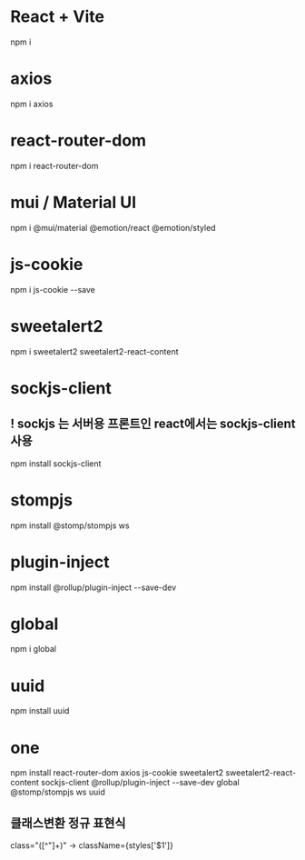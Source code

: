 # React + Vite

npm i

# axios

npm i axios

# react-router-dom

npm i react-router-dom

# mui / Material UI

npm i @mui/material @emotion/react @emotion/styled

# js-cookie

npm i js-cookie --save

# sweetalert2

npm i sweetalert2 sweetalert2-react-content

# sockjs-client

## ! sockjs 는 서버용 프론트인 react에서는 sockjs-client 사용

npm install sockjs-client

# stompjs

npm install @stomp/stompjs ws

# plugin-inject

npm install @rollup/plugin-inject --save-dev

# global

npm i global

# uuid

npm install uuid

# one

npm install react-router-dom axios js-cookie sweetalert2 sweetalert2-react-content sockjs-client @rollup/plugin-inject --save-dev global @stomp/stompjs ws uuid

## 클래스변환 정규 표현식

class="([^"]+)"
->
className={styles['$1']}
